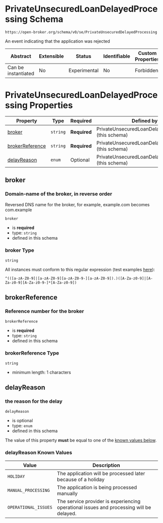 
# PrivateUnsecuredLoanDelayedProcessing Schema

```
https://open-broker.org/schema/v0/se/PrivateUnsecuredDelayedProcessing
```

An event indicating that the application was rejected


| Abstract | Extensible | Status | Identifiable | Custom Properties | Additional Properties | Defined In |
|----------|------------|--------|--------------|-------------------|-----------------------|------------|
| Can be instantiated | No | Experimental | No | Forbidden | Forbidden | [PrivateUnsecuredLoanDelayedProcessing.json](PrivateUnsecuredLoanDelayedProcessing.json) |

# PrivateUnsecuredLoanDelayedProcessing Properties

| Property | Type | Required | Defined by |
|----------|------|----------|------------|
| [broker](#broker) | `string` | **Required** | PrivateUnsecuredLoanDelayedProcessing (this schema) |
| [brokerReference](#brokerreference) | `string` | **Required** | PrivateUnsecuredLoanDelayedProcessing (this schema) |
| [delayReason](#delayreason) | `enum` | Optional | PrivateUnsecuredLoanDelayedProcessing (this schema) |

## broker
### Domain-name of the broker, in reverse order

Reversed DNS name for the broker, for example, example.com becomes com.example

`broker`
* is **required**
* type: `string`
* defined in this schema

### broker Type


`string`


All instances must conform to this regular expression 
(test examples [here](https://regexr.com/?expression=%5E((%5Ba-zA-Z0-9%5D%7C%5Ba-zA-Z0-9%5D%5Ba-zA-Z0-9-%5D%5Ba-zA-Z0-9%5D).)(%5BA-Za-z0-9%5D%7C%5BA-Za-z0-9%5D%5BA-Za-z0-9-%5D*%5BA-Za-z0-9%5D))):
```regex
^(([a-zA-Z0-9]|[a-zA-Z0-9][a-zA-Z0-9-][a-zA-Z0-9]).)([A-Za-z0-9]|[A-Za-z0-9][A-Za-z0-9-]*[A-Za-z0-9])
```






## brokerReference
### Reference number for the broker

`brokerReference`
* is **required**
* type: `string`
* defined in this schema

### brokerReference Type


`string`
* minimum length: 1 characters





## delayReason
### the reason for the delay

`delayReason`
* is optional
* type: `enum`
* defined in this schema

The value of this property **must** be equal to one of the [known values below](#delayreason-known-values).

### delayReason Known Values
| Value | Description |
|-------|-------------|
| `HOLIDAY` | The application will be processed later because of a holiday |
| `MANUAL_PROCESSING` | The application is being processed manually |
| `OPERATIONAL_ISSUES` | The service provider is experiencing operational issues and processing will be delayed. |




